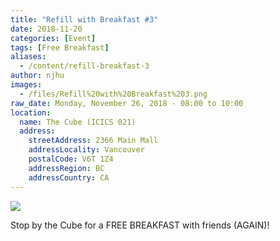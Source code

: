 ```yaml
---
title: "Refill with Breakfast #3"
date: 2018-11-20
categories: [Event]
tags: [Free Breakfast]
aliases:
  - /content/refill-breakfast-3
author: njhu
images:
  - /files/Refill%20with%20Breakfast%203.png
raw_date: Monday, November 26, 2018 - 08:00 to 10:00
location:
  name: The Cube (ICICS 021)
  address:
    streetAddress: 2366 Main Mall
    addressLocality: Vancouver
    postalCode: V6T 1Z4
    addressRegion: BC
    addressCountry: CA
---
```


![](/files/Refill%20with%20Breakfast%203.png)

Stop by the Cube for a FREE BREAKFAST with friends (AGAIN)!
